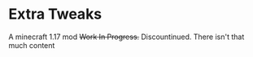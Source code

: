 # Extra Tweaks
A minecraft 1.17 mod
~~Work In Progress.~~ Discountinued.
There isn't that much content
